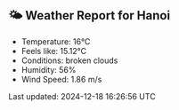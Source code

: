 <!-- WEATHER-START -->
## 🌤 Weather Report for Hanoi

- Temperature: 16°C
- Feels like: 15.12°C
- Conditions: broken clouds
- Humidity: 56%
- Wind Speed: 1.86 m/s

Last updated: 2024-12-18 16:26:56 UTC
<!-- WEATHER-END -->
